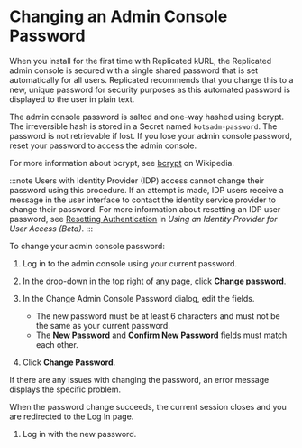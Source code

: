 # Changing an Admin Console Password

When you install for the first time with Replicated kURL, the Replicated admin console is secured with a single shared password that is set automatically for all users. Replicated recommends that you change this to a new, unique password for security purposes as this automated password is displayed to the user in plain text.

The admin console password is salted and one-way hashed using bcrypt. The irreversible hash is stored in a Secret named `kotsadm-password`. The password is not retrievable if lost. If you lose your admin console password, reset your password to access the admin console.

For more information about bcrypt, see [bcrypt](https://en.wikipedia.org/wiki/Bcrypt) on Wikipedia.

:::note
Users with Identity Provider (IDP) access cannot change their password using this procedure. If an attempt is made, IDP users receive a message in the user interface to contact the identity service provider to change their password. For more information about resetting an IDP user password, see [Resetting Authentication](auth-identity-provider#resetting-authentication) in _Using an Identity Provider for User Access (Beta)_.
:::

To change your admin console password:

1. Log in to the admin console using your current password.
1. In the drop-down in the top right of any page, click **Change password**.
1. In the Change Admin Console Password dialog, edit the fields.

    - The new password must be at least 6 characters and must not be the same as your current password.
    - The **New Password** and **Confirm New Password** fields must match each other.

1. Click **Change Password**.

  If there are any issues with changing the password, an error message displays the specific problem.

  When the password change succeeds, the current session closes and you are redirected to the Log In page.

1. Log in with the new password.
